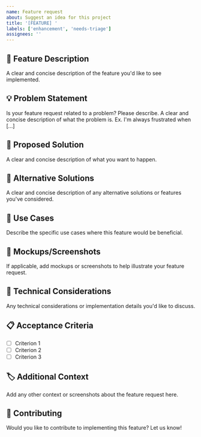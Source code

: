 ```yaml
---
name: Feature request
about: Suggest an idea for this project
title: '[FEATURE] '
labels: ['enhancement', 'needs-triage']
assignees: ''
---
```


## 🚀 Feature Description

A clear and concise description of the feature you'd like to see implemented.

## 💡 Problem Statement

Is your feature request related to a problem? Please describe. A clear and concise description of what the problem is. Ex. I'm always frustrated when [...]

## 🎯 Proposed Solution

A clear and concise description of what you want to happen.

## 🔄 Alternative Solutions

A clear and concise description of any alternative solutions or features you've considered.

## 📱 Use Cases

Describe the specific use cases where this feature would be beneficial.

## 📸 Mockups/Screenshots

If applicable, add mockups or screenshots to help illustrate your feature request.

## 🔧 Technical Considerations

Any technical considerations or implementation details you'd like to discuss.

## 📋 Acceptance Criteria

- [ ] Criterion 1
- [ ] Criterion 2
- [ ] Criterion 3

## 🏷️ Additional Context

Add any other context or screenshots about the feature request here.

## 🤝 Contributing

Would you like to contribute to implementing this feature? Let us know!
